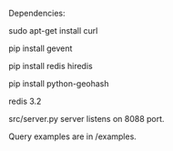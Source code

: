 Dependencies:

sudo apt-get install curl

pip install gevent

pip install redis hiredis 

pip install python-geohash

redis 3.2

src/server.py server listens on 8088 port.

Query examples are in /examples.
